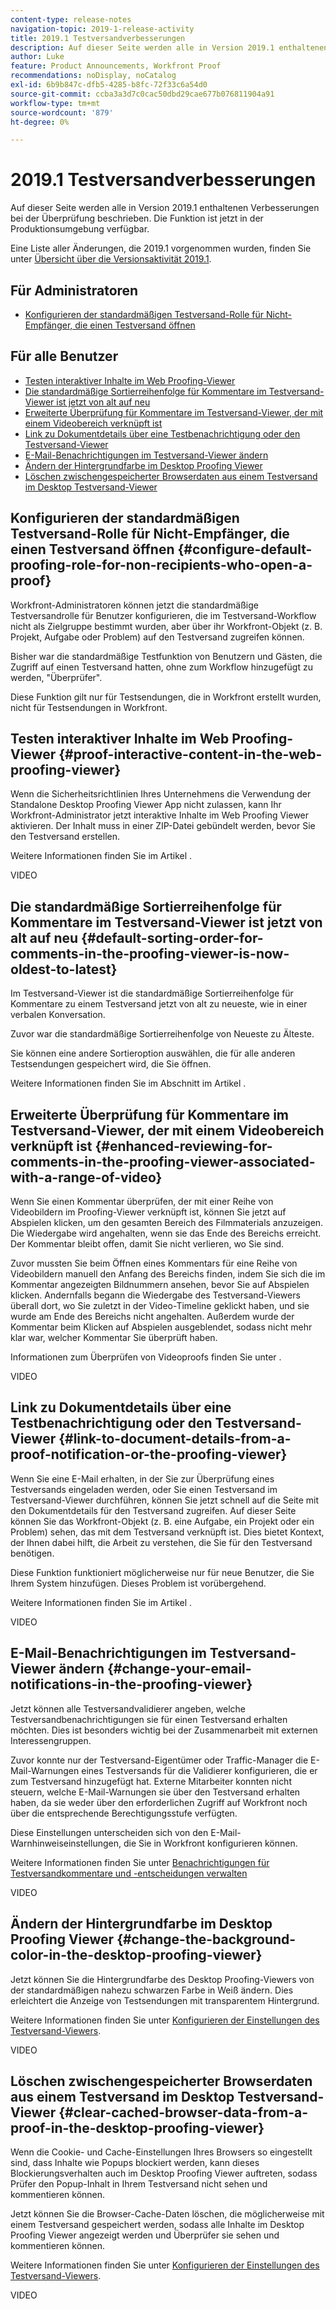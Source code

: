 ```yaml
---
content-type: release-notes
navigation-topic: 2019-1-release-activity
title: 2019.1 Testversandverbesserungen
description: Auf dieser Seite werden alle in Version 2019.1 enthaltenen Verbesserungen bei der Überprüfung beschrieben. Die Funktion ist jetzt in der Produktionsumgebung verfügbar.
author: Luke
feature: Product Announcements, Workfront Proof
recommendations: noDisplay, noCatalog
exl-id: 6b9b847c-dfb5-4285-b8fc-72f33c6a54d0
source-git-commit: ccba3a3d7c0cac50dbd29cae677b076811904a91
workflow-type: tm+mt
source-wordcount: '879'
ht-degree: 0%

---
```


# 2019.1 Testversandverbesserungen

Auf dieser Seite werden alle in Version 2019.1 enthaltenen Verbesserungen bei der Überprüfung beschrieben. Die Funktion ist jetzt in der Produktionsumgebung verfügbar.

Eine Liste aller Änderungen, die 2019.1 vorgenommen wurden, finden Sie unter [Übersicht über die Versionsaktivität 2019.1](../../../../product-announcements/product-releases/quarterly-release-archive/2019.1-release-activity/2019.1-release-activity-overview.md).

## Für Administratoren

* [Konfigurieren der standardmäßigen Testversand-Rolle für Nicht-Empfänger, die einen Testversand öffnen](#configure-default-proofing-role-for-non-recipients-who-open-a-proof)

## Für alle Benutzer

* [Testen interaktiver Inhalte im Web Proofing-Viewer](#proof-interactive-content-in-the-web-proofing-viewer)
* [Die standardmäßige Sortierreihenfolge für Kommentare im Testversand-Viewer ist jetzt von alt auf neu](#default-sorting-order-for-comments-in-the-proofing-viewer-is-now-oldest-to-latest)
* [Erweiterte Überprüfung für Kommentare im Testversand-Viewer, der mit einem Videobereich verknüpft ist](#enhanced-reviewing-for-comments-in-the-proofing-viewer-associated-with-a-range-of-video)
* [Link zu Dokumentdetails über eine Testbenachrichtigung oder den Testversand-Viewer](#link-to-document-details-from-a-proof-notification-or-the-proofing-viewer)
* [E-Mail-Benachrichtigungen im Testversand-Viewer ändern](#change-your-email-notifications-in-the-proofing-viewer)
* [Ändern der Hintergrundfarbe im Desktop Proofing Viewer](#change-the-background-color-in-the-desktop-proofing-viewer)
* [Löschen zwischengespeicherter Browserdaten aus einem Testversand im Desktop Testversand-Viewer](#clear-cached-browser-data-from-a-proof-in-the-desktop-proofing-viewer)

## Konfigurieren der standardmäßigen Testversand-Rolle für Nicht-Empfänger, die einen Testversand öffnen {#configure-default-proofing-role-for-non-recipients-who-open-a-proof}

Workfront-Administratoren können jetzt die standardmäßige Testversandrolle für Benutzer konfigurieren, die im Testversand-Workflow nicht als Zielgruppe bestimmt wurden, aber über ihr Workfront-Objekt (z. B. Projekt, Aufgabe oder Problem) auf den Testversand zugreifen können.

Bisher war die standardmäßige Testfunktion von Benutzern und Gästen, die Zugriff auf einen Testversand hatten, ohne zum Workflow hinzugefügt zu werden, &quot;Überprüfer&quot;.

Diese Funktion gilt nur für Testsendungen, die in Workfront erstellt wurden, nicht für Testsendungen in Workfront.

## Testen interaktiver Inhalte im Web Proofing-Viewer {#proof-interactive-content-in-the-web-proofing-viewer}

Wenn die Sicherheitsrichtlinien Ihres Unternehmens die Verwendung der Standalone Desktop Proofing Viewer App nicht zulassen, kann Ihr Workfront-Administrator jetzt interaktive Inhalte im Web Proofing Viewer aktivieren. Der Inhalt muss in einer ZIP-Datei gebündelt werden, bevor Sie den Testversand erstellen.

Weitere Informationen finden Sie im Artikel .

VIDEO

## Die standardmäßige Sortierreihenfolge für Kommentare im Testversand-Viewer ist jetzt von alt auf neu  {#default-sorting-order-for-comments-in-the-proofing-viewer-is-now-oldest-to-latest}

Im Testversand-Viewer ist die standardmäßige Sortierreihenfolge für Kommentare zu einem Testversand jetzt von alt zu neueste, wie in einer verbalen Konversation.

Zuvor war die standardmäßige Sortierreihenfolge von Neueste zu Älteste.

Sie können eine andere Sortieroption auswählen, die für alle anderen Testsendungen gespeichert wird, die Sie öffnen.

Weitere Informationen finden Sie im Abschnitt im Artikel .

## Erweiterte Überprüfung für Kommentare im Testversand-Viewer, der mit einem Videobereich verknüpft ist {#enhanced-reviewing-for-comments-in-the-proofing-viewer-associated-with-a-range-of-video}

Wenn Sie einen Kommentar überprüfen, der mit einer Reihe von Videobildern im Proofing-Viewer verknüpft ist, können Sie jetzt auf Abspielen klicken, um den gesamten Bereich des Filmmaterials anzuzeigen. Die Wiedergabe wird angehalten, wenn sie das Ende des Bereichs erreicht. Der Kommentar bleibt offen, damit Sie nicht verlieren, wo Sie sind.

Zuvor mussten Sie beim Öffnen eines Kommentars für eine Reihe von Videobildern manuell den Anfang des Bereichs finden, indem Sie sich die im Kommentar angezeigten Bildnummern ansehen, bevor Sie auf Abspielen klicken. Andernfalls begann die Wiedergabe des Testversand-Viewers überall dort, wo Sie zuletzt in der Video-Timeline geklickt haben, und sie wurde am Ende des Bereichs nicht angehalten. Außerdem wurde der Kommentar beim Klicken auf Abspielen ausgeblendet, sodass nicht mehr klar war, welcher Kommentar Sie überprüft haben.

Informationen zum Überprüfen von Videoproofs finden Sie unter .

VIDEO

## Link zu Dokumentdetails über eine Testbenachrichtigung oder den Testversand-Viewer {#link-to-document-details-from-a-proof-notification-or-the-proofing-viewer}

Wenn Sie eine E-Mail erhalten, in der Sie zur Überprüfung eines Testversands eingeladen werden, oder Sie einen Testversand im Testversand-Viewer durchführen, können Sie jetzt schnell auf die Seite mit den Dokumentdetails für den Testversand zugreifen. Auf dieser Seite können Sie das Workfront-Objekt (z. B. eine Aufgabe, ein Projekt oder ein Problem) sehen, das mit dem Testversand verknüpft ist. Dies bietet Kontext, der Ihnen dabei hilft, die Arbeit zu verstehen, die Sie für den Testversand benötigen.

Diese Funktion funktioniert möglicherweise nur für neue Benutzer, die Sie Ihrem System hinzufügen. Dieses Problem ist vorübergehend.

Weitere Informationen finden Sie im Artikel .

VIDEO

## E-Mail-Benachrichtigungen im Testversand-Viewer ändern {#change-your-email-notifications-in-the-proofing-viewer}

Jetzt können alle Testversandvalidierer angeben, welche Testversandbenachrichtigungen sie für einen Testversand erhalten möchten. Dies ist besonders wichtig bei der Zusammenarbeit mit externen Interessengruppen.

Zuvor konnte nur der Testversand-Eigentümer oder Traffic-Manager die E-Mail-Warnungen eines Testversands für die Validierer konfigurieren, die er zum Testversand hinzugefügt hat. Externe Mitarbeiter konnten nicht steuern, welche E-Mail-Warnungen sie über den Testversand erhalten haben, da sie weder über den erforderlichen Zugriff auf Workfront noch über die entsprechende Berechtigungsstufe verfügten.

Diese Einstellungen unterscheiden sich von den E-Mail-Warnhinweiseinstellungen, die Sie in Workfront konfigurieren können.

Weitere Informationen finden Sie unter [Benachrichtigungen für Testversandkommentare und -entscheidungen verwalten](../../../../review-and-approve-work/proofing/reviewing-proofs-within-workfront/manage-notifications-for-proof-comments.md)

VIDEO

## Ändern der Hintergrundfarbe im Desktop Proofing Viewer {#change-the-background-color-in-the-desktop-proofing-viewer}

Jetzt können Sie die Hintergrundfarbe des Desktop Proofing-Viewers von der standardmäßigen nahezu schwarzen Farbe in Weiß ändern. Dies erleichtert die Anzeige von Testsendungen mit transparentem Hintergrund.

Weitere Informationen finden Sie unter [Konfigurieren der Einstellungen des Testversand-Viewers](../../../../review-and-approve-work/proofing/reviewing-proofs-within-workfront/configure-proofing-viewer-settings.md).

VIDEO

## Löschen zwischengespeicherter Browserdaten aus einem Testversand im Desktop Testversand-Viewer {#clear-cached-browser-data-from-a-proof-in-the-desktop-proofing-viewer}

Wenn die Cookie- und Cache-Einstellungen Ihres Browsers so eingestellt sind, dass Inhalte wie Popups blockiert werden, kann dieses Blockierungsverhalten auch im Desktop Proofing Viewer auftreten, sodass Prüfer den Popup-Inhalt in Ihrem Testversand nicht sehen und kommentieren können.

Jetzt können Sie die Browser-Cache-Daten löschen, die möglicherweise mit einem Testversand gespeichert werden, sodass alle Inhalte im Desktop Proofing Viewer angezeigt werden und Überprüfer sie sehen und kommentieren können.

Weitere Informationen finden Sie unter [Konfigurieren der Einstellungen des Testversand-Viewers](../../../../review-and-approve-work/proofing/reviewing-proofs-within-workfront/configure-proofing-viewer-settings.md).

VIDEO

